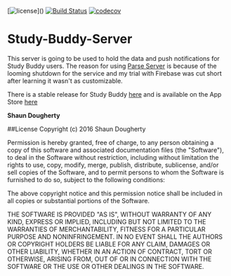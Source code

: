 [![license](https://img.shields.io/github/license/mashape/apistatus.svg?)]() 
[![Build Status](https://travis-ci.org/Shaunthehugo/Study-Buddy-Server.svg?branch=master)](https://travis-ci.org/Shaunthehugo/Study-Buddy-Server)
[![codecov](https://codecov.io/gh/Shaunthehugo/Study-Buddy-Server/branch/master/graph/badge.svg)](https://codecov.io/gh/Shaunthehugo/Study-Buddy-Server)

# Study-Buddy-Server
This server is going to be used to hold the data and push notifications for Study Buddy users. The reason for using [Parse Server](https://github.com/ParsePlatform/parse-server) is because of the looming shutdown for the service and my trial with Firebase was cut short after learning it wasn't as customizable.

There is a stable release for Study Buddy [here](https://github.com/Shaunthehugo/Study-Buddy/releases/tag/v1.0) and is available on the App Store [here](https://itunes.apple.com/us/app/study-buddy-messaging-app/id1112312221?ls=1&mt=8)

**Shaun Dougherty**

##License
Copyright (c) 2016 Shaun Dougherty

Permission is hereby granted, free of charge, to any person obtaining a copy of this software and associated documentation files (the "Software"), to deal in the Software without restriction, including without limitation the rights to use, copy, modify, merge, publish, distribute, sublicense, and/or sell copies of the Software, and to permit persons to whom the Software is furnished to do so, subject to the following conditions:

The above copyright notice and this permission notice shall be included in all copies or substantial portions of the Software.

THE SOFTWARE IS PROVIDED "AS IS", WITHOUT WARRANTY OF ANY KIND, EXPRESS OR IMPLIED, INCLUDING BUT NOT LIMITED TO THE WARRANTIES OF MERCHANTABILITY, FITNESS FOR A PARTICULAR PURPOSE AND NONINFRINGEMENT. IN NO EVENT SHALL THE AUTHORS OR COPYRIGHT HOLDERS BE LIABLE FOR ANY CLAIM, DAMAGES OR OTHER LIABILITY, WHETHER IN AN ACTION OF CONTRACT, TORT OR OTHERWISE, ARISING FROM, OUT OF OR IN CONNECTION WITH THE SOFTWARE OR THE USE OR OTHER DEALINGS IN THE SOFTWARE.
